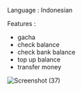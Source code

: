 Language : Indonesian

Features :
- gacha
- check balance
- check bank balance
- top up balance
- transfer money

![Screenshot (37)](https://github.com/user-attachments/assets/4c5c14bb-c5a8-45e4-a12f-3262e7244b71)
